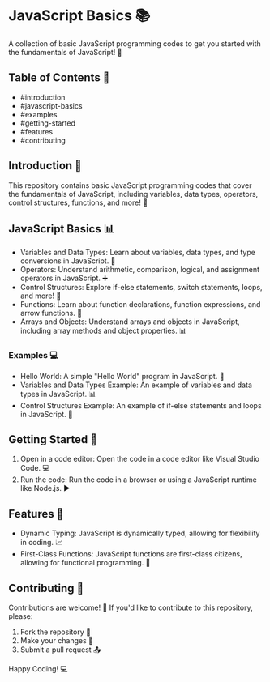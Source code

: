 # JavaScript Basics 📚


A collection of basic JavaScript programming codes to get you started with the fundamentals of JavaScript! 🚀

## Table of Contents 📝


- #introduction
- #javascript-basics
- #examples
- #getting-started
- #features
- #contributing

## Introduction 📖


This repository contains basic JavaScript programming codes that cover the fundamentals of JavaScript, including variables, data types, operators, control structures, functions, and more! 🤔

## JavaScript Basics 📊


- Variables and Data Types: Learn about variables, data types, and type conversions in JavaScript. 📝
- Operators: Understand arithmetic, comparison, logical, and assignment operators in JavaScript. ➕
- Control Structures: Explore if-else statements, switch statements, loops, and more! 🔁
- Functions: Learn about function declarations, function expressions, and arrow functions. 📝
- Arrays and Objects: Understand arrays and objects in JavaScript, including array methods and object properties. 📊

### Examples 💻


- Hello World: A simple "Hello World" program in JavaScript. 👋
- Variables and Data Types Example: An example of variables and data types in JavaScript. 📊
- Control Structures Example: An example of if-else statements and loops in JavaScript. 🔁

## Getting Started 🚀


1. Open in a code editor: Open the code in a code editor like Visual Studio Code. 💻
2. Run the code: Run the code in a browser or using a JavaScript runtime like Node.js. ▶

## Features 🎯


- Dynamic Typing: JavaScript is dynamically typed, allowing for flexibility in coding. 📈
- First-Class Functions: JavaScript functions are first-class citizens, allowing for functional programming. 📝

## Contributing 🤝


Contributions are welcome! 🤝 If you'd like to contribute to this repository, please:

1. Fork the repository 🍴
2. Make your changes 📝
3. Submit a pull request 📤

Happy Coding! 💻
